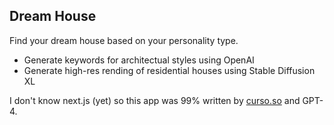 ## Dream House
Find your dream house based on your personality type. 
- Generate keywords for architectual styles using OpenAI
- Generate high-res rending of residential houses using Stable Diffusion XL


I don't know next.js (yet) so this app was 99% written by [curso.so](curso.so) and GPT-4.
